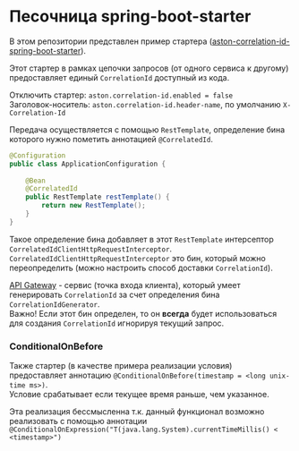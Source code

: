 # Песочница spring-boot-starter
В этом репозитории представлен пример стартера ([aston-correlation-id-spring-boot-starter](./aston-correlation-id-spring-boot-starter)).

Этот стартер в рамках цепочки запросов (от одного сервиса к другому) предоставляет единый `CorrelationId` доступный из кода.

Отключить стартер: `aston.correlation-id.enabled = false`  
Заголовок-носитель: `aston.correlation-id.header-name`, по умолчанию `X-Correlation-Id`

Передача осуществляется с помощью `RestTemplate`, определение бина которого нужно пометить аннотацией `@CorrelatedId`.
```java
@Configuration
public class ApplicationConfiguration {
    
    @Bean
    @CorrelatedId
    public RestTemplate restTemplate() {
        return new RestTemplate();
    }
}
```
Такое определение бина добавляет в этот `RestTemplate` интерсептор `CorrelatedIdClientHttpRequestInterceptor`.  
`CorrelatedIdClientHttpRequestInterceptor` это бин, который можно переопределить (можно настроить способ доставки `CorrelationId`).


[API Gateway](./api-gateway) - сервис (точка входа клиента), который умеет генерировать `CorrelationId` за счет определения бина `CorrelationIdGenerator`.  
Важно! Если этот бин определен, то он **всегда** будет использоваться для создания `CorrelationId` игнорируя текущий запрос.

### ConditionalOnBefore
Также стартер (в качестве примера реализации условия) предоставляет аннотацию `@ConditionalOnBefore(timestamp = <long unix-time ms>)`.  
Условие срабатывает если текущее время раньше, чем указанное.

Эта реализация бессмысленна т.к. данный функционал возможно реализовать с помощью аннотации `@ConditionalOnExpression("T(java.lang.System).currentTimeMillis() < <timestamp>")` 
